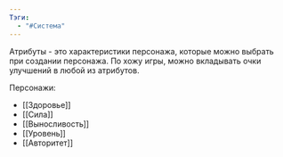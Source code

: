 ```yaml
---
Тэги:
  - "#Система"
---
```


Атрибуты - это характеристики персонажа, которые можно выбрать при создании персонажа. По хожу игры, можно вкладывать очки улучшений в любой из атрибутов. 

Персонажи:
- [[Здоровье]]
- [[Сила]]
- [[Выносливость]]
- [[Уровень]]
- [[Авторитет]]